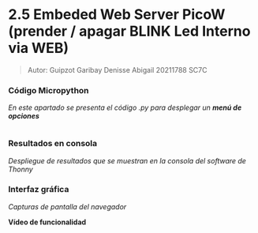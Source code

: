 # 2.5 Embeded Web Server PicoW (prender / apagar BLINK Led Interno via WEB)

>Autor: Guipzot Garibay Denisse Abigail 20211788 SC7C
 
### Código Micropython
_En este apartado se presenta el código .py para desplegar un **menú de opciones**_
```
```
### Resultados en consola
_Despliegue de resultados que se muestran en la consola del software de Thonny_
![]()

### Interfaz gráfica 
_Capturas de pantalla del navegador_ 

**Vídeo de funcionalidad**
